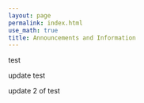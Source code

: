 ```yaml
---
layout: page 
permalink: index.html
use_math: true 
title: Announcements and Information
---
```


test

update test

update 2 of test

